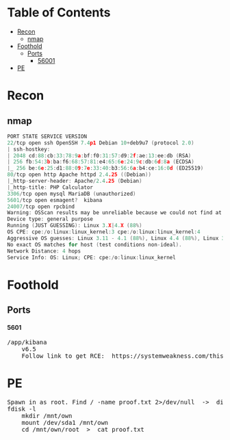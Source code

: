 # Table of Contents
- [Recon](#recon)
    - [nmap](#nmap)
- [Foothold](#foothold)
    - [Ports](#ports)
        - [56001](#5601)
- [PE](#pe)

# Recon

## nmap
```c
PORT STATE SERVICE VERSION  
22/tcp open ssh OpenSSH 7.4p1 Debian 10+deb9u7 (protocol 2.0)  
| ssh-hostkey:  
| 2048 cd:88:cb:33:78:9a:bf:f0:31:57:d9:2f:ae:13:ee:db (RSA)  
| 256 fb:54:3b:ba:f6:68:57:81:e4:65:6e:24:9c:db:6d:8a (ECDSA)  
|_ 256 be:6e:25:d1:88:09:7e:33:40:b3:56:6a:b4:ce:16:0d (ED25519)  
80/tcp open http Apache httpd 2.4.25 ((Debian))  
|_http-server-header: Apache/2.4.25 (Debian)  
|_http-title: PHP Calculator  
3306/tcp open mysql MariaDB (unauthorized)  
5601/tcp open esmagent?  kibana  
24007/tcp open rpcbind  
Warning: OSScan results may be unreliable because we could not find at least 1 open and 1 closed port  
Device type: general purpose  
Running (JUST GUESSING): Linux 3.X|4.X (88%)  
OS CPE: cpe:/o:linux:linux_kernel:3 cpe:/o:linux:linux_kernel:4  
Aggressive OS guesses: Linux 3.11 - 4.1 (88%), Linux 4.4 (88%), Linux 3.16 (87%), Linux 3.2.0 (87%), Linux 3.13 (86%)  
No exact OS matches for host (test conditions non-ideal).  
Network Distance: 4 hops  
Service Info: OS: Linux; CPE: cpe:/o:linux:linux_kernel
```

# Foothold
## Ports
#### 5601
<pre>
/app/kibana
    v6.5
    Follow link to get RCE:  https://systemweakness.com/this-kibana-vulnerability-can-give-you-rce-in-a-snap-kibana-cve-2019-7609-7de49112139e
</pre>

# PE
<pre>
Spawn in as root. Find / -name proof.txt 2>/dev/null  ->  didn't find file
fdisk -l
    mkdir /mnt/own
    mount /dev/sda1 /mnt/own
    cd /mnt/own/root  >  cat proof.txt
</pre>